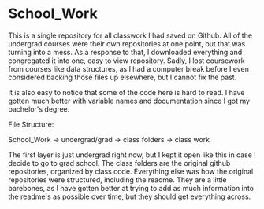 # School_Work

This is a single repository for all classwork I had saved on Github. All of the undergrad courses were their own repositories at one point, but that was turning into a mess. As a response to that, I downloaded everything and congregated it into one, easy to view repository. Sadly, I lost coursework from courses like data structures, as I had a computer break before I even considered backing those files up elsewhere, but I cannot fix the past.

It is also easy to notice that some of the code here is hard to read. I have gotten much better with variable names and documentation since I got my bachelor's degree.

File Structure:    

School_Work -> undergrad/grad -> class folders -> class work

The first layer is just undergrad right now, but I kept it open like this in case I decide to go to grad school. The class folders are the original github repositories, organized by class code. Everything else was how the original repositories were structured, including the readme. They are a little barebones, as I have gotten better at trying to add as much information into the readme's as possible over time, but they should get everything across.
